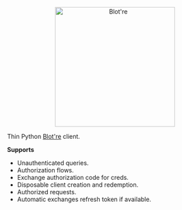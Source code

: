 <div align="center">
    <a href="https://blot.re">
        <img src="https://github.com/mattbierner/blotre/raw/master/documentation/readme-logo.png" width="280px" alt="Blot're" />
    </a>
</div>

Thin Python [Blot're][blotre] client.

**Supports**
* Unauthenticated queries.
* Authorization flows.
 * Exchange authorization code for creds.
 * Disposable client creation and redemption.
* Authorized requests.
 * Automatic exchanges refresh token if available.



[blotre]: https://blot.re
[blotre-register]: https://github.com/mattbierner/blotre/wiki/registering-a-client
[blotre-rest]: https://github.com/mattbierner/blotre/wiki/REST
[blotre-disposable]: https://github.com/mattbierner/blotre/wiki/single-use-clients
